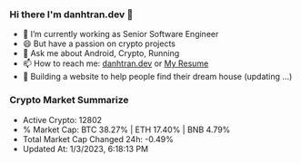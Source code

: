 ### Hi there I'm danhtran.dev 👋

- 🔭 I’m currently working as Senior Software Engineer
- 😄 But have a passion on crypto projects
- 💬 Ask me about Android, Crypto, Running 
- 📫 How to reach me: <a href="https://danhtran.dev" target="_blank">danhtran.dev</a> or <a href="Dan-Resume.pdf" target="_blank">My Resume</a>
- 🌱 Building a website to help people find their dream house (updating ...)

### Crypto Market Summarize
- Active Crypto: 12802
- % Market Cap: BTC 38.27% | ETH 17.40% | BNB 4.79%
- Total Market Cap Changed 24h: -0.49%
- Updated At: 1/3/2023, 6:18:13 PM
